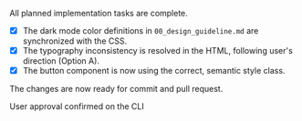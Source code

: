 All planned implementation tasks are complete.

- [x] The dark mode color definitions in `00_design_guideline.md` are synchronized with the CSS.
- [x] The typography inconsistency is resolved in the HTML, following user's direction (Option A).
- [x] The button component is now using the correct, semantic style class.

The changes are now ready for commit and pull request.

User approval confirmed on the CLI